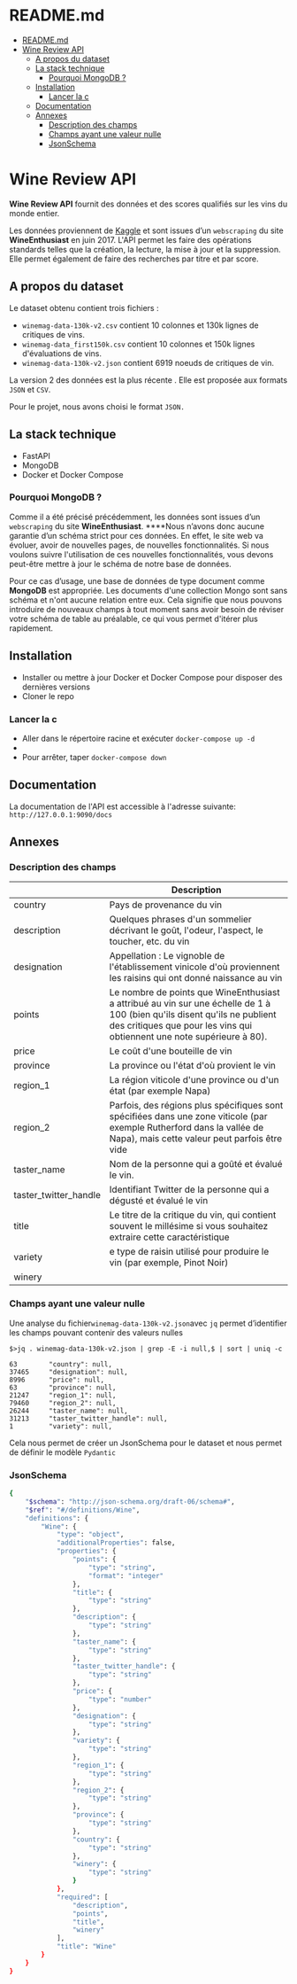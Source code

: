 # README.md

- [README.md](#readmemd)
- [Wine Review API](#wine-review-api)
    - [A propos du dataset](#a-propos-du-dataset)
    - [La stack technique](#la-stack-technique)
        - [Pourquoi MongoDB ?](#pourquoi-mongodb-)
    - [Installation](#installation)
        - [Lancer la c](#lancer-la-c)
    - [Documentation](#documentation)
    - [Annexes](#annexes)
        - [Description des champs](#description-des-champs)
        - [Champs ayant une valeur nulle](#champs-ayant-une-valeur-nulle)
        - [JsonSchema](#jsonschema)


# Wine Review API

**Wine Review API** fournit des données et des scores qualifiés sur les vins du monde entier.

Les données proviennent de [Kaggle](https://www.kaggle.com/datasets/zynicide/wine-reviews) et sont issues d’un `webscraping` du site **WineEnthusiast** en juin 2017. L'API permet les faire des opérations standards telles que la création, la lecture, la mise à jour et la suppression. Elle permet également de faire des recherches par titre et par score.

## A propos du dataset

Le dataset obtenu contient trois fichiers :

- `winemag-data-130k-v2.csv` contient 10 colonnes et 130k lignes de critiques de vins.
- `winemag-data_first150k.csv` contient 10 colonnes et 150k lignes d'évaluations de vins.
- `winemag-data-130k-v2.json` contient 6919 noeuds de critiques de vin.

La version 2 des données est la plus récente . Elle est proposée aux formats `JSON` et `CSV`.

Pour le projet, nous avons choisi le format `JSON.`

## La stack technique

- FastAPI
- MongoDB
- Docker et Docker Compose

### Pourquoi MongoDB ?

Comme il a été précisé précédemment, les données sont issues d’un `webscraping`  du site **WineEnthusiast**. ****Nous n’avons donc aucune garantie d’un schéma strict pour ces données. En effet, le site web va évoluer, avoir de nouvelles pages, de nouvelles fonctionnalités. Si nous voulons suivre l'utilisation de ces nouvelles fonctionnalités, vous devons peut-être mettre à jour le schéma de notre base de données.

Pour ce cas d’usage, une base de données de type document comme **MongoDB** est appropriée. Les documents d'une collection Mongo sont sans schéma et n'ont aucune relation entre eux. Cela signifie que nous pouvons introduire de nouveaux champs à tout moment sans avoir besoin de réviser votre schéma de table au préalable, ce qui vous permet d'itérer plus rapidement.

## Installation

- Installer ou mettre à jour Docker et Docker Compose pour disposer des dernières versions
- Cloner le repo

### Lancer la c

- Aller dans le répertoire racine et exécuter `docker-compose up -d`
-
- Pour arrêter, taper `docker-compose down`

## Documentation

La documentation de l'API est accessible à l'adresse suivante: `http://127.0.0.1:9090/docs`

## Annexes

### Description des champs

|  | Description |
| --- | --- |
| country  | Pays de provenance du vin |
| description |  Quelques phrases d'un sommelier décrivant le goût, l'odeur, l'aspect, le toucher, etc. du vin |
| designation  | Appellation : Le vignoble de l'établissement vinicole d'où proviennent les raisins qui ont donné naissance au vin |
| points | Le nombre de points que WineEnthusiast a attribué au vin sur une échelle de 1 à 100 (bien qu'ils disent qu'ils ne publient des critiques que pour les vins qui obtiennent une note supérieure à 80). |
| price  |  Le coût d'une bouteille de vin |
| province  | La province ou l'état d'où provient le vin |
| region_1 | La région viticole d'une province ou d'un état (par exemple Napa) |
| region_2 | Parfois, des régions plus spécifiques sont spécifiées dans une zone viticole (par exemple Rutherford dans la vallée de Napa), mais cette valeur peut parfois être vide |
| taster_name | Nom de la personne qui a goûté et évalué le vin. |
| taster_twitter_handle | Identifiant Twitter de la personne qui a dégusté et évalué le vin |
| title | Le titre de la critique du vin, qui contient souvent le millésime si vous souhaitez extraire cette caractéristique |
| variety | e type de raisin utilisé pour produire le vin (par exemple, Pinot Noir) |
| winery |  |

### Champs ayant une valeur nulle

Une analyse du fichier`winemag-data-130k-v2.json`avec `jq` permet d’identifier les champs pouvant contenir des valeurs nulles

```
$>jq . winemag-data-130k-v2.json | grep -E -i null,$ | sort | uniq -c

63        "country": null,
37465     "designation": null,
8996      "price": null,
63        "province": null,
21247     "region_1": null,
79460     "region_2": null,
26244     "taster_name": null,
31213     "taster_twitter_handle": null,
1         "variety": null,

```

Cela nous permet de créer un JsonSchema pour le dataset et nous permet de définir le modèle `Pydantic`

### JsonSchema

```bash
{
    "$schema": "http://json-schema.org/draft-06/schema#",
    "$ref": "#/definitions/Wine",
    "definitions": {
        "Wine": {
            "type": "object",
            "additionalProperties": false,
            "properties": {
                "points": {
                    "type": "string",
                    "format": "integer"
                },
                "title": {
                    "type": "string"
                },
                "description": {
                    "type": "string"
                },
                "taster_name": {
                    "type": "string"
                },
                "taster_twitter_handle": {
                    "type": "string"
                },
                "price": {
                    "type": "number"
                },
                "designation": {
                    "type": "string"
                },
                "variety": {
                    "type": "string"
                },
                "region_1": {
                    "type": "string"
                },
                "region_2": {
                    "type": "string"
                },
                "province": {
                    "type": "string"
                },
                "country": {
                    "type": "string"
                },
                "winery": {
                    "type": "string"
                }
            },
            "required": [
                "description",
                "points",
                "title",
                "winery"
            ],
            "title": "Wine"
        }
    }
}
```